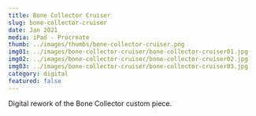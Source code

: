 ```yaml
---
title: Bone Collector Cruiser
slug: bone-collector-cruiser
date: Jan 2021
media: iPad - Procreate
thumb: ../images/thumbs/bone-collector-cruiser.png
img01: ../images/bone-collector-cruiser/bone-collector-cruiser01.jpg
img02: ../images/bone-collector-cruiser/bone-collector-cruiser02.jpg
img03: ../images/bone-collector-cruiser/bone-collector-cruiser03.jpg
category: digital
featured: false
---
```


Digital rework of the Bone Collector custom piece.